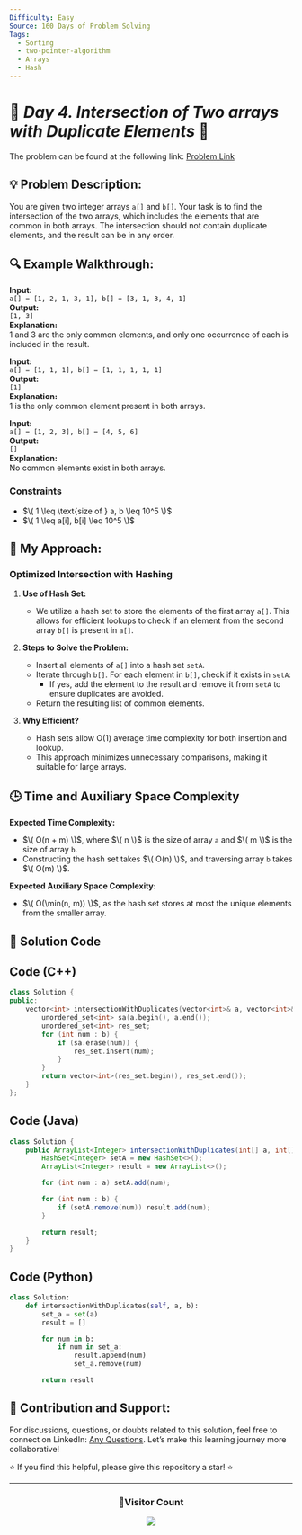 ```yaml
---
Difficulty: Easy
Source: 160 Days of Problem Solving
Tags:
  - Sorting
  - two-pointer-algorithm
  - Arrays
  - Hash
---
```


# 🚀 _Day 4. Intersection of Two arrays with Duplicate Elements_ 🧠

The problem can be found at the following link: [Problem Link](https://www.geeksforgeeks.org/batch/gfg-160-problems/track/hashing-gfg-160/problem/intersection-of-two-arrays-with-duplicate-elements)

## 💡 **Problem Description:**

You are given two integer arrays `a[]` and `b[]`. Your task is to find the intersection of the two arrays, which includes the elements that are common in both arrays. The intersection should not contain duplicate elements, and the result can be in any order.

## 🔍 **Example Walkthrough:**

**Input:**  
`a[] = [1, 2, 1, 3, 1], b[] = [3, 1, 3, 4, 1]`  
**Output:**  
`[1, 3]`  
**Explanation:**  
1 and 3 are the only common elements, and only one occurrence of each is included in the result.

**Input:**  
`a[] = [1, 1, 1], b[] = [1, 1, 1, 1, 1]`  
**Output:**  
`[1]`  
**Explanation:**  
1 is the only common element present in both arrays.

**Input:**  
`a[] = [1, 2, 3], b[] = [4, 5, 6]`  
**Output:**  
`[]`  
**Explanation:**  
No common elements exist in both arrays.

### **Constraints**

- $\( 1 \leq \text{size of } a, b \leq 10^5 \)$
- $\( 1 \leq a[i], b[i] \leq 10^5 \)$

## 🎯 **My Approach:**

### **Optimized Intersection with Hashing**

1. **Use of Hash Set:**

   - We utilize a hash set to store the elements of the first array `a[]`. This allows for efficient lookups to check if an element from the second array `b[]` is present in `a[]`.

2. **Steps to Solve the Problem:**

   - Insert all elements of `a[]` into a hash set `setA`.
   - Iterate through `b[]`. For each element in `b[]`, check if it exists in `setA`:
     - If yes, add the element to the result and remove it from `setA` to ensure duplicates are avoided.
   - Return the resulting list of common elements.

3. **Why Efficient?**
   - Hash sets allow O(1) average time complexity for both insertion and lookup.
   - This approach minimizes unnecessary comparisons, making it suitable for large arrays.

## 🕒 **Time and Auxiliary Space Complexity**

**Expected Time Complexity:**

- $\( O(n + m) \)$, where $\( n \)$ is the size of array `a` and $\( m \)$ is the size of array `b`.
- Constructing the hash set takes $\( O(n) \)$, and traversing array `b` takes $\( O(m) \)$.

**Expected Auxiliary Space Complexity:**

- $\( O(\min(n, m)) \)$, as the hash set stores at most the unique elements from the smaller array.

## 📝 **Solution Code**

## Code (C++)

```cpp
class Solution {
public:
    vector<int> intersectionWithDuplicates(vector<int>& a, vector<int>& b) {
        unordered_set<int> sa(a.begin(), a.end());
        unordered_set<int> res_set;
        for (int num : b) {
            if (sa.erase(num)) {
                res_set.insert(num);
            }
        }
        return vector<int>(res_set.begin(), res_set.end());
    }
};
```

## Code (Java)

```java
class Solution {
    public ArrayList<Integer> intersectionWithDuplicates(int[] a, int[] b) {
        HashSet<Integer> setA = new HashSet<>();
        ArrayList<Integer> result = new ArrayList<>();

        for (int num : a) setA.add(num);

        for (int num : b) {
            if (setA.remove(num)) result.add(num);
        }

        return result;
    }
}
```

## Code (Python)

```python
class Solution:
    def intersectionWithDuplicates(self, a, b):
        set_a = set(a)
        result = []

        for num in b:
            if num in set_a:
                result.append(num)
                set_a.remove(num)

        return result
```

## 🎯 **Contribution and Support:**

For discussions, questions, or doubts related to this solution, feel free to connect on LinkedIn: [Any Questions](https://www.linkedin.com/in/patel-hetkumar-sandipbhai-8b110525a/). Let’s make this learning journey more collaborative!

⭐ If you find this helpful, please give this repository a star! ⭐

---

<div align="center">
  <h3><b>📍Visitor Count</b></h3>
</div>

<p align="center">
  <img src="https://profile-counter.glitch.me/Hunterdii/count.svg" />
</p>
